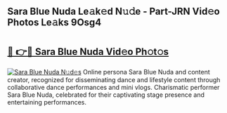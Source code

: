 ## Sara Blue Nuda Le𝚊k𝚎d N𝚞𝚍e - Part-JRN Vid𝚎o Photos Le𝚊ks 9Osg4

# <h2><a href="http://fbb98d.evod.top/?m=Sara+Blue+Nuda">🔗 👉🔴 Sara Blue Nuda Vid𝚎o Ph𝚘t𝚘s</a></h2>

[![Sara Blue Nuda N𝚞d𝚎s](https://i.imgur.com/8V9OHl7.gif)](http://fbb98d.evod.top/?m=Sara+Blue+Nuda)
Online persona Sara Blue Nuda and content creator, recognized for disseminating dance and lifestyle content through collaborative dance performances and mini vlogs. Charismatic performer Sara Blue Nuda, celebrated for their captivating stage presence and entertaining performances. 
